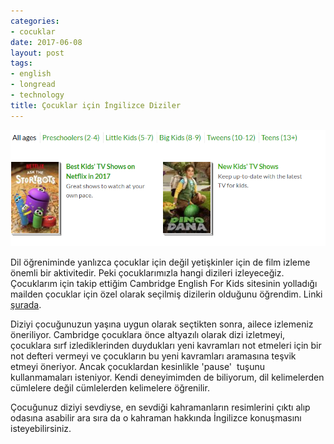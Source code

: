 ```yaml
---
categories:
- cocuklar
date: 2017-06-08
layout: post
tags:
- english
- longread
- technology
title: Çocuklar için İngilizce Diziler
---
```


![2017-06-08 12_06_29-Best TV for Kids _ Common Sense Media.png](/images/2017-06-08-12_06_29-best-tv-for-kids-_-common-sense-media.png)

Dil öğreniminde yanlızca çocuklar için değil yetişkinler için de film izleme önemli bir aktivitedir. Peki çocuklarımızla hangi dizileri izleyeceğiz. Çocuklarım için takip ettiğim Cambridge English For Kids sitesinin yolladığı mailden çocuklar için özel olarak seçilmiş dizilerin olduğunu öğrendim. Linki [şurada](https://www.commonsensemedia.org/tv-lists).

Diziyi çocuğunuzun yaşına uygun olarak seçtikten sonra, ailece izlemeniz öneriliyor. Cambridge çocuklara önce altyazılı olarak dizi izletmeyi, çocuklara sırf izlediklerinden duydukları yeni kavramları not etmeleri için bir not defteri vermeyi ve çocukların bu yeni kavramları aramasına teşvik etmeyi öneriyor. Ancak çocuklardan kesinlikle 'pause'  tuşunu kullanmamaları isteniyor. Kendi deneyimimden de biliyorum, dil kelimelerden cümlelere değil cümlelerden kelimelere öğrenilir.

Çocuğunuz diziyi sevdiyse, en sevdiği kahramanların resimlerini çıktı alıp odasına asabilir ara sıra da o kahraman hakkında İngilizce konuşmasını isteyebilirsiniz.
